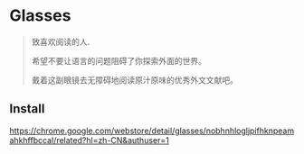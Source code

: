 # Glasses
>
> 致喜欢阅读的人.
>
> 希望不要让语言的问题阻碍了你探索外面的世界。
>
> 戴着这副眼镜去无障碍地阅读原汁原味的优秀外文文献吧。

## Install
https://chrome.google.com/webstore/detail/glasses/nobhnhlogljpifhknpeamahkhffbccal/related?hl=zh-CN&authuser=1

